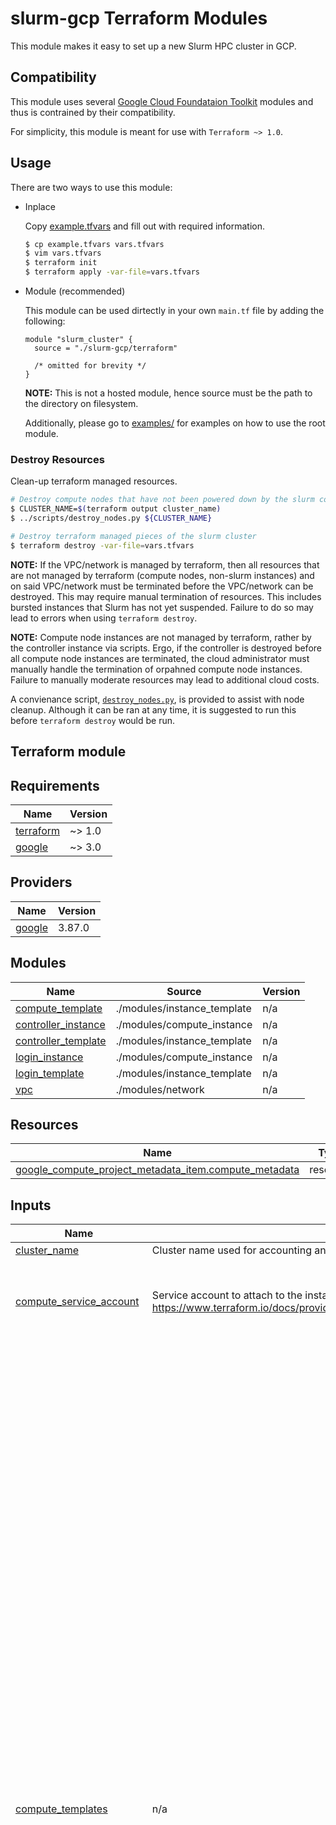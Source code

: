 # slurm-gcp Terraform Modules

This module makes it easy to set up a new Slurm HPC cluster in GCP.

## Compatibility

This module uses several
[Google Cloud Foundataion Toolkit](https://cloud.google.com/foundation-toolkit)
modules and thus is contrained by their compatibility.

For simplicity, this module is meant for use with `Terraform ~> 1.0`.

## Usage

There are two ways to use this module:

* Inplace

    Copy [example.tfvars](example.tfvars) and fill out with required information.

    ```sh
    $ cp example.tfvars vars.tfvars
    $ vim vars.tfvars
    $ terraform init
    $ terraform apply -var-file=vars.tfvars
    ```

* Module (recommended)

    This module can be used dirtectly in your own `main.tf` file by adding the
    following:

    ```hcl
    module "slurm_cluster" {
      source = "./slurm-gcp/terraform"

      /* omitted for brevity */
    }
    ```

    **NOTE:** This is not a hosted module, hence source must be the path to the
    directory on filesystem.

    Additionally, please go to [examples/](examples/) for examples on how to
    use the root module.

### Destroy Resources

Clean-up terraform managed resources.

```sh
# Destroy compute nodes that have not been powered down by the slurm controller
$ CLUSTER_NAME=$(terraform output cluster_name)
$ ../scripts/destroy_nodes.py ${CLUSTER_NAME}

# Destroy terraform managed pieces of the slurm cluster
$ terraform destroy -var-file=vars.tfvars
```

**NOTE:** If the VPC/network is managed by terraform, then all resources that
are not managed by terraform (compute nodes, non-slurm instances) and on said
VPC/network must be terminated before the VPC/network can be destroyed. This
may require manual termination of resources. This includes bursted instances
that Slurm has not yet suspended. Failure to do so may lead to errors when
using `terraform destroy`.

**NOTE:** Compute node instances are not managed by terraform, rather by the
controller instance via scripts. Ergo, if the controller is destroyed
before all compute node instances are terminated, the cloud administrator
must manually handle the termination of orpahned compute node instances.
Failure to manually moderate resources may lead to additional cloud costs.

A convienance script, [`destroy_nodes.py`](../scripts/destroy_nodes.py), is
provided to assist with node cleanup. Although it can be ran at any time, it is
suggested to run this before `terraform destroy` would be run.

## Terraform module

<!-- BEGINNING OF PRE-COMMIT-TERRAFORM DOCS HOOK -->
## Requirements

| Name | Version |
|------|---------|
| <a name="requirement_terraform"></a> [terraform](#requirement\_terraform) | ~> 1.0 |
| <a name="requirement_google"></a> [google](#requirement\_google) | ~> 3.0 |

## Providers

| Name | Version |
|------|---------|
| <a name="provider_google"></a> [google](#provider\_google) | 3.87.0 |

## Modules

| Name | Source | Version |
|------|--------|---------|
| <a name="module_compute_template"></a> [compute\_template](#module\_compute\_template) | ./modules/instance_template | n/a |
| <a name="module_controller_instance"></a> [controller\_instance](#module\_controller\_instance) | ./modules/compute_instance | n/a |
| <a name="module_controller_template"></a> [controller\_template](#module\_controller\_template) | ./modules/instance_template | n/a |
| <a name="module_login_instance"></a> [login\_instance](#module\_login\_instance) | ./modules/compute_instance | n/a |
| <a name="module_login_template"></a> [login\_template](#module\_login\_template) | ./modules/instance_template | n/a |
| <a name="module_vpc"></a> [vpc](#module\_vpc) | ./modules/network | n/a |

## Resources

| Name | Type |
|------|------|
| [google_compute_project_metadata_item.compute_metadata](https://registry.terraform.io/providers/hashicorp/google/latest/docs/resources/compute_project_metadata_item) | resource |

## Inputs

| Name | Description | Type | Default | Required |
|------|-------------|------|---------|:--------:|
| <a name="input_cluster_name"></a> [cluster\_name](#input\_cluster\_name) | Cluster name used for accounting and resource naming. | `string` | n/a | yes |
| <a name="input_compute_service_account"></a> [compute\_service\_account](#input\_compute\_service\_account) | Service account to attach to the instance. See https://www.terraform.io/docs/providers/google/r/compute_instance_template.html#service_account. | <pre>object({<br>    email  = string      // description: The service account email to use. If null, then the default will be used.<br>    scopes = set(string) // description: Set of scopes for service account to operate under.<br>  })</pre> | <pre>{<br>  "email": null,<br>  "scopes": null<br>}</pre> | no |
| <a name="input_compute_templates"></a> [compute\_templates](#input\_compute\_templates) | n/a | <pre>map(object({<br>    ### network ###<br>    subnet_name   = string       // description: The subnetwork name to associate the template with.<br>    subnet_region = string       // description: The subnetwork region to associate the template with.<br>    tags          = list(string) // description: List of network tags.<br><br>    ### template ###<br>    instance_template_project = string // description: The project where the instance template exists. If 'null', then 'project_id' will be used.<br>    instance_template         = string // description: The template, by name, to use. This will override/ignore all manual instance configuration options.<br><br>    ### instance ###<br>    machine_type     = string // description: Machine type to create (e.g. n1-standard-1).<br>    min_cpu_platform = string // description: Specifies a minimum CPU platform. Applicable values are the friendly names of CPU platforms, such as Intel Haswell or Intel Skylake. See the complete list: https://cloud.google.com/compute/docs/instances/specify-min-cpu-platform.<br>    gpu = object({<br>      type  = string // description: GPU type. See https://cloud.google.com/compute/docs/gpus more details<br>      count = number // description: Number of GPUs to attach.<br>    })<br>    shielded_instance_config = object({  // description: Configuration not used unless 'enable_shielded_vm' is 'true'. If 'null', then the default configuration will be assumed. See https://cloud.google.com/security/shielded-cloud/shielded-vm.<br>      enable_secure_boot          = bool // description: Enables Secure Boot on instance. See https://cloud.google.com/security/shielded-cloud/shielded-vm#secure-boot.<br>      enable_vtpm                 = bool // description: Enables Virtual Trusted Platform Module (vTPM) on instance. See https://cloud.google.com/security/shielded-cloud/shielded-vm#vtpm<br>      enable_integrity_monitoring = bool // description: Enables integrity monitoring on instance. See https://cloud.google.com/security/shielded-cloud/shielded-vm#integrity-monitoring.<br>    })<br>    enable_confidential_vm = bool // description: Whether to enable the Confidential VM configuration on the instance. Note that the instance image must support Confidential VMs. See https://cloud.google.com/compute/docs/images.<br>    enable_shielded_vm     = bool // description: Whether to enable the Shielded VM configuration on the instance. Note that the instance image must support Shielded VMs. See https://cloud.google.com/compute/docs/images.<br>    disable_smt            = bool // description: Whether to disable Simultaneous Multi-Threading (SMT) on instance.<br>    preemptible            = bool // description: Allow the instance to be preempted.<br><br>    ### source image ###<br>    source_image_project = string // description: Project where the source image comes from.<br>    source_image_family  = string // description: Source image family.<br>    source_image         = string // description: Source disk image.<br><br>    ### disk ###<br>    disk_type        = string      // description: Boot disk type, can be either 'pd-ssd', 'local-ssd', or 'pd-standard'.<br>    disk_size_gb     = number      // description: Boot disk size in GB.<br>    disk_labels      = map(string) // description: Labels to be assigned to boot disk, provided as a map.<br>    disk_auto_delete = bool        // description: Whether or not the boot disk should be auto-deleted. This defaults to true.<br>    additional_disks = list(object({<br>      disk_name    = string      // description: Name of the disk. When not provided, this defaults to the name of the instance.<br>      device_name  = string      // description: A unique device name that is reflected into the /dev/ tree of a Linux operating system running within the instance. If not specified, the server chooses a default device name to apply to this disk.<br>      auto_delete  = bool        // description: Whether or not the disk should be auto-deleted. This defaults to true.<br>      boot         = bool        // description: Whether or not the disk should be a boot disk.<br>      disk_size_gb = number      // description: Disk size in GB.<br>      disk_type    = string      // description: Disk type, can be either 'pd-ssd', 'local-ssd', or 'pd-standard'.<br>      disk_labels  = map(string) // description: Labels to be assigned to the disk, provided as a map.<br>    }))<br>  }))</pre> | `{}` | no |
| <a name="input_config"></a> [config](#input\_config) | n/a | <pre>object({<br>    cloudsql = object({<br>      server_ip = string // description: Address of the database server.<br>      user      = string // description: The user to access the database as.<br>      password  = string // description: The password, given the user, to access the given database. (sensitive)<br>      db_name   = string // description: The database to access.<br>    })<br>    jwt_key   = string // description: Specific JWT key to use accross the cluster.<br>    munge_key = string // description: Specific munge key to use accross the cluster.<br><br>    ### storage ###<br>    network_storage = list(object({ // description: mounted on all instances<br>      server_ip     = string        // description: Address of the storage server.<br>      remote_mount  = string        // description: The location in the remote instance filesystem to mount from.<br>      local_mount   = string        // description: The location on the instance filesystem to mount to.<br>      fs_type       = string        // description: Filesystem type (e.g. "nfs").<br>      mount_options = string        // description: Options to mount with.<br>    }))<br>    login_network_storage = list(object({ // description: mounted on login and controller instances<br>      server_ip     = string              // description: Address of the storage server.<br>      remote_mount  = string              // description: The location in the remote instance filesystem to mount from.<br>      local_mount   = string              // description: The location on the instance filesystem to mount to.<br>      fs_type       = string              // description: Filesystem type (e.g. "nfs").<br>      mount_options = string              // description: Options to mount with.<br>    }))<br><br>    ### slurm conf files ###<br>    cgroup_conf_tpl   = string // description: path to file 'cgroup.conf.tpl'<br>    slurm_conf_tpl    = string // description: path to file 'slurm.conf.tpl'<br>    slurmdbd_conf_tpl = string // description: path to file 'slurmdbd.conf.tpl'<br><br>    ### scripts.d ###<br>    controller_d = string // description: path to controller scripts directory (e.g. controller.d). Runs controller type nodes.<br>    compute_d    = string // description: path to compute scripts directory (e.g. compute.d). Runs on compute, login, and controller type nodes.<br>  })</pre> | <pre>{<br>  "cgroup_conf_tpl": null,<br>  "cloudsql": null,<br>  "compute_d": null,<br>  "controller_d": null,<br>  "jwt_key": null,<br>  "login_network_storage": null,<br>  "munge_key": null,<br>  "network_storage": null,<br>  "slurm_conf_tpl": null,<br>  "slurmdbd_conf_tpl": null<br>}</pre> | no |
| <a name="input_controller_instances"></a> [controller\_instances](#input\_controller\_instances) | n/a | <pre>list(object({<br>    template      = string // description: The controller template, by key, from 'controller_templates'.<br>    count_static  = number // description: Number of static nodes.<br>    subnet_name   = string // description: The subnetwork name to create instance in.<br>    subnet_region = string // description: The subnetwork region to create instance in.<br>  }))</pre> | `[]` | no |
| <a name="input_controller_service_account"></a> [controller\_service\_account](#input\_controller\_service\_account) | Service account to attach to the instance. See https://www.terraform.io/docs/providers/google/r/compute_instance_template.html#service_account. | <pre>object({<br>    email  = string      // description: The service account email to use. If 'null' or 'default', then the default email will be used.<br>    scopes = set(string) // description: Set of scopes for service account to operate under.<br>  })</pre> | <pre>{<br>  "email": null,<br>  "scopes": null<br>}</pre> | no |
| <a name="input_controller_templates"></a> [controller\_templates](#input\_controller\_templates) | n/a | <pre>map(object({<br>    ### network ###<br>    subnet_name   = string       // description: The subnetwork name to associate the template with.<br>    subnet_region = string       // description: The subnetwork region to associate the template with.<br>    tags          = list(string) // description: List of network tags.<br><br>    ### template ###<br>    instance_template_project = string // description: The project where the instance template exists. If 'null', then 'project_id' will be used.<br>    instance_template         = string // description: The template, by name, to use. This will override/ignore all manual instance configuration options.<br><br>    ### instance ###<br>    machine_type     = string // description: Machine type to create (e.g. n1-standard-1).<br>    min_cpu_platform = string // description: Specifies a minimum CPU platform. Applicable values are the friendly names of CPU platforms, such as Intel Haswell or Intel Skylake. See the complete list: https://cloud.google.com/compute/docs/instances/specify-min-cpu-platform.<br>    gpu = object({<br>      type  = string // description: GPU type. See https://cloud.google.com/compute/docs/gpus more details<br>      count = number // description: Number of GPUs to attach.<br>    })<br>    shielded_instance_config = object({  // description: Configuration not used unless 'enable_shielded_vm' is 'true'. If 'null', then the default configuration will be assumed. See https://cloud.google.com/security/shielded-cloud/shielded-vm.<br>      enable_secure_boot          = bool // description: Enables Secure Boot on instance. See https://cloud.google.com/security/shielded-cloud/shielded-vm#secure-boot.<br>      enable_vtpm                 = bool // description: Enables Virtual Trusted Platform Module (vTPM) on instance. See https://cloud.google.com/security/shielded-cloud/shielded-vm#vtpm<br>      enable_integrity_monitoring = bool // description: Enables integrity monitoring on instance. See https://cloud.google.com/security/shielded-cloud/shielded-vm#integrity-monitoring.<br>    })<br>    enable_confidential_vm = bool // description: Whether to enable the Confidential VM configuration on the instance. Note that the instance image must support Confidential VMs. See https://cloud.google.com/compute/docs/images.<br>    enable_shielded_vm     = bool // description: Whether to enable the Shielded VM configuration on the instance. Note that the instance image must support Shielded VMs. See https://cloud.google.com/compute/docs/images.<br>    disable_smt            = bool // description: Whether to disable Simultaneous Multi-Threading (SMT) on instance.<br>    preemptible            = bool // description: Allow the instance to be preempted.<br><br>    ### source image ###<br>    source_image_project = string // description: Project where the source image comes from.<br>    source_image_family  = string // description: Source image family.<br>    source_image         = string // description: Source disk image.<br><br>    ### disk ###<br>    disk_type        = string      // description: Boot disk type, can be either 'pd-ssd', 'local-ssd', or 'pd-standard'.<br>    disk_size_gb     = number      // description: Boot disk size in GB.<br>    disk_labels      = map(string) // description: Labels to be assigned to boot disk, provided as a map.<br>    disk_auto_delete = bool        // description: Whether or not the boot disk should be auto-deleted. This defaults to true.<br>    additional_disks = list(object({<br>      disk_name    = string      // description: Name of the disk. When not provided, this defaults to the name of the instance.<br>      device_name  = string      // description: A unique device name that is reflected into the /dev/ tree of a Linux operating system running within the instance. If not specified, the server chooses a default device name to apply to this disk.<br>      auto_delete  = bool        // description: Whether or not the disk should be auto-deleted. This defaults to true.<br>      boot         = bool        // description: Whether or not the disk should be a boot disk.<br>      disk_size_gb = number      // description: Disk size in GB.<br>      disk_type    = string      // description: Disk type, can be either 'pd-ssd', 'local-ssd', or 'pd-standard'.<br>      disk_labels  = map(string) // description: Labels to be assigned to the disk, provided as a map.<br>    }))<br>  }))</pre> | `{}` | no |
| <a name="input_enable_devel"></a> [enable\_devel](#input\_enable\_devel) | Enables development process for faster iterations. NOTE: *NOT* intended for production use. | `bool` | `false` | no |
| <a name="input_login_instances"></a> [login\_instances](#input\_login\_instances) | n/a | <pre>list(object({<br>    template      = string // description: The login template, by key, from 'login_templates'.<br>    count_static  = number // description: Number of static nodes.<br>    subnet_name   = string // description: The subnetwork name to create instance in.<br>    subnet_region = string // description: The subnetwork region to create instance in.<br>  }))</pre> | `[]` | no |
| <a name="input_login_service_account"></a> [login\_service\_account](#input\_login\_service\_account) | Service account to attach to the instance. See https://www.terraform.io/docs/providers/google/r/compute_instance_template.html#service_account. | <pre>object({<br>    email  = string      // description: The service account email to use. If null, then the default will be used.<br>    scopes = set(string) // description: Set of scopes for service account to operate under.<br>  })</pre> | <pre>{<br>  "email": null,<br>  "scopes": null<br>}</pre> | no |
| <a name="input_login_templates"></a> [login\_templates](#input\_login\_templates) | n/a | <pre>map(object({<br>    ### network ###<br>    subnet_name   = string       // description: The subnetwork name to associate the template with.<br>    subnet_region = string       // description: The subnetwork region to associate the template with.<br>    tags          = list(string) // description: List of network tags.<br><br>    ### template ###<br>    instance_template_project = string // description: The project where the instance template exists. If 'null', then 'project_id' will be used.<br>    instance_template         = string // description: The template, by name, to use. This will override/ignore all manual instance configuration options.<br><br>    ### instance ###<br>    machine_type     = string // description: Machine type to create (e.g. n1-standard-1).<br>    min_cpu_platform = string // description: Specifies a minimum CPU platform. Applicable values are the friendly names of CPU platforms, such as Intel Haswell or Intel Skylake. See the complete list: https://cloud.google.com/compute/docs/instances/specify-min-cpu-platform.<br>    gpu = object({<br>      type  = string // description: GPU type. See https://cloud.google.com/compute/docs/gpus more details<br>      count = number // description: Number of GPUs to attach.<br>    })<br>    shielded_instance_config = object({  // description: Configuration not used unless 'enable_shielded_vm' is 'true'. If 'null', then the default configuration will be assumed. See https://cloud.google.com/security/shielded-cloud/shielded-vm.<br>      enable_secure_boot          = bool // description: Enables Secure Boot on instance. See https://cloud.google.com/security/shielded-cloud/shielded-vm#secure-boot.<br>      enable_vtpm                 = bool // description: Enables Virtual Trusted Platform Module (vTPM) on instance. See https://cloud.google.com/security/shielded-cloud/shielded-vm#vtpm<br>      enable_integrity_monitoring = bool // description: Enables integrity monitoring on instance. See https://cloud.google.com/security/shielded-cloud/shielded-vm#integrity-monitoring.<br>    })<br>    enable_confidential_vm = bool // description: Whether to enable the Confidential VM configuration on the instance. Note that the instance image must support Confidential VMs. See https://cloud.google.com/compute/docs/images.<br>    enable_shielded_vm     = bool // description: Whether to enable the Shielded VM configuration on the instance. Note that the instance image must support Shielded VMs. See https://cloud.google.com/compute/docs/images.<br>    disable_smt            = bool // description: Whether to disable Simultaneous Multi-Threading (SMT) on instance.<br>    preemptible            = bool // description: Allow the instance to be preempted.<br><br>    ### source image ###<br>    source_image_project = string // description: Project where the source image comes from.<br>    source_image_family  = string // description: Source image family.<br>    source_image         = string // description: Source disk image.<br><br>    ### disk ###<br>    disk_type        = string      // description: Boot disk type, can be either 'pd-ssd', 'local-ssd', or 'pd-standard'.<br>    disk_size_gb     = number      // description: Boot disk size in GB.<br>    disk_labels      = map(string) // description: Labels to be assigned to boot disk, provided as a map.<br>    disk_auto_delete = bool        // description: Whether or not the boot disk should be auto-deleted. This defaults to true.<br>    additional_disks = list(object({<br>      disk_name    = string      // description: Name of the disk. When not provided, this defaults to the name of the instance.<br>      device_name  = string      // description: A unique device name that is reflected into the /dev/ tree of a Linux operating system running within the instance. If not specified, the server chooses a default device name to apply to this disk.<br>      auto_delete  = bool        // description: Whether or not the disk should be auto-deleted. This defaults to true.<br>      boot         = bool        // description: Whether or not the disk should be a boot disk.<br>      disk_size_gb = number      // description: Disk size in GB.<br>      disk_type    = string      // description: Disk type, can be either 'pd-ssd', 'local-ssd', or 'pd-standard'.<br>      disk_labels  = map(string) // description: Labels to be assigned to the disk, provided as a map.<br>    }))<br>  }))</pre> | `{}` | no |
| <a name="input_network"></a> [network](#input\_network) | n/a | <pre>object({<br>    ### attach ###<br>    subnetwork_project = string // description: The project where the network and subnetworks exists. If 'null', then 'project_id' is used.<br>    network            = string // description: The name of the network to attach slurm resources to. If not 'null', then no VPC will be generated.<br><br>    ### generate ###<br>    auto_create_subnetworks = bool // description: Enables auto-generation of subnetworks in network when creating vpc and subnets. If 'true' this will override/ignore 'subnets_spec'.<br>    subnets_spec = list(object({<br>      cidr   = string // description: The cidr range of the subnetwork to create.<br>      region = string // description: The region of the subnetwork to create.<br>    }))<br>  })</pre> | <pre>{<br>  "auto_create_subnetworks": true,<br>  "network": null,<br>  "subnets_spec": null,<br>  "subnetwork_project": null<br>}</pre> | no |
| <a name="input_partitions"></a> [partitions](#input\_partitions) | n/a | <pre>map(object({<br>    nodes = list(object({<br>      template      = string // description: The compute template, by key, from 'compute_templates'.<br>      count_static  = number // description: Number of static nodes. These nodes are exempt from SuspendProgram and ResumeProgram.<br>      count_dynamic = number // description: Number of dynamic nodes. These nodes are subject to SuspendProgram and ResumeProgram.<br>      subnet_name   = string // description: The subnetwork name to create instance in.<br>      subnet_region = string // description: The subnetwork region to create instance in.<br>    }))<br>    conf = map(string) // description: Partition configuration map.<br>  }))</pre> | `{}` | no |
| <a name="input_project_id"></a> [project\_id](#input\_project\_id) | Project ID to create resources in. | `string` | n/a | yes |

## Outputs

| Name | Description |
|------|-------------|
| <a name="output_cluster_name"></a> [cluster\_name](#output\_cluster\_name) | Cluster name |
| <a name="output_compute_template"></a> [compute\_template](#output\_compute\_template) | n/a |
| <a name="output_config"></a> [config](#output\_config) | n/a |
| <a name="output_controller_template"></a> [controller\_template](#output\_controller\_template) | n/a |
| <a name="output_login_template"></a> [login\_template](#output\_login\_template) | n/a |
| <a name="output_partitions"></a> [partitions](#output\_partitions) | n/a |
| <a name="output_vpc"></a> [vpc](#output\_vpc) | vpc details |
<!-- END OF PRE-COMMIT-TERRAFORM DOCS HOOK -->
